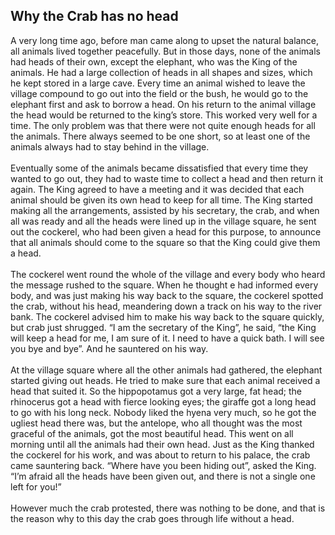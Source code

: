 <!DOCTYPE html>
<html lang="en">
    <head>
        <meta charset="utf-8">
        <link href="main.css" rel="stylesheet">
        <title>African Short Stories</title>
    </head>
    <body>
        <section>
            <h2>Why the Crab has no head</h2>
            <p>A very long time ago, before man came along to upset the natural balance, all animals lived together peacefully. But in those days, none of the animals had heads of their own, except the elephant, who was the King of the animals. He had a large collection of heads in all shapes and sizes, which he kept stored in a large cave. Every time an animal wished to leave the village compound to go out into the field or the bush, he would go to the elephant first and ask to borrow a head. On his return to the animal village the head would be returned to the king’s store. This worked very well for a time. The only problem was that there were not quite enough heads for all the animals. There always seemed to be one short, so at least one of the animals always had to stay behind in the village.<br><br>Eventually some of the animals became dissatisfied that every time they wanted to go out, they had to waste time to collect a head and then return it again. The King agreed to have a meeting and it was decided that each animal should be given its own head to keep for all time. The King started making all the arrangements, assisted by his secretary, the crab, and when all was ready and all the heads were lined up in the village square, he sent out the cockerel, who had been given a head for this purpose, to announce that all animals should come to the square so that the King could give them a head.<br><br>The cockerel went round the whole of the village and every body who heard the message rushed to the square. When he thought e had informed every body, and was just making his way back to the square, the cockerel spotted the crab, without his head, meandering down a track on his way to the river bank. The cockerel advised him to make his way back to the square quickly, but crab just shrugged. “I am the secretary of the King”, he said, “the King will keep a head for me, I am sure of it. I need to have a quick bath. I will see you bye and bye”. And he sauntered on his way.<br><br>At the village square where all the other animals had gathered, the elephant started giving out heads. He tried to make sure that each animal received a head that suited it. So the hippopotamus got a very large, fat head; the rhinocerus got a head with fierce looking eyes; the giraffe got a long head to go with his long neck. Nobody liked the hyena very much, so he got the ugliest head there was, but the antelope, who all thought was the most graceful of the animals, got the most beautiful head. This went on all morning until all the animals had their own head. Just as the King thanked the cockerel for his work, and was about to return to his palace, the crab came sauntering back. “Where have you been hiding out”, asked the King. “I’m afraid all the heads have been given out, and there is not a single one left for you!”<br><br>However much the crab protested, there was nothing to be done, and that is the reason why to this day the crab goes through life without a head.</p>
        </section>
    </body>
</html>

